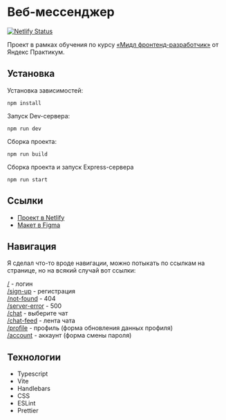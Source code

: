 # Веб-мессенджер

[![Netlify Status](https://api.netlify.com/api/v1/badges/b8cf15ed-eb3d-4c0f-8134-e9fa6dc0ab79/deploy-status)](https://app.netlify.com/sites/melodious-fenglisu-a607f8/deploys)

Проект в рамках обучения по
курсу [«Мидл фронтенд-разработчик»](https://practicum.yandex.ru/middle-frontend/?from=catalog) от Яндекс Практикум.

## Установка

Установка зависимостей:

```
npm install
```

Запуск Dev-сервера:

```
npm run dev
```

Сборка проекта:

```
npm run build
```

Сборка проекта и запуск Express-сервера

```
npm run start
```

## Ссылки

- [Проект в Netlify](https://melodious-fenglisu-a607f8.netlify.app/)
- [Макет в Figma](https://www.figma.com/file/Jks1uq2RXA9x7DQ3Ke0aHA/Yandex-Practicum-Messenger?type=design&mode=design&t=OmX2Sla6SXfk9nXw-1)

## Навигация

Я сделал что-то вроде навигации, можно потыкать по ссылкам на странице, но на всякий случай вот ссылки:

[/](http://localhost:3000/) - логин<br />
[/sign-up](http://localhost:3000/sign-up) - регистрация<br />
[/not-found](http://localhost:3000/not-found) - 404 <br />
[/server-error](http://localhost:3000/server-error) - 500 <br />
[/chat](http://localhost:3000/chat) - выберите чат <br />
[/chat-feed](http://localhost:3000/chat-feed) - лента чата <br />
[/profile](http://localhost:3000/profile) - профиль (форма обновления данных профиля) <br />
[/account](http://localhost:3000/account) - аккаунт (форма смены пароля) <br />

## Технологии

- Typescript
- Vite
- Handlebars
- CSS
- ESLint
- Prettier

